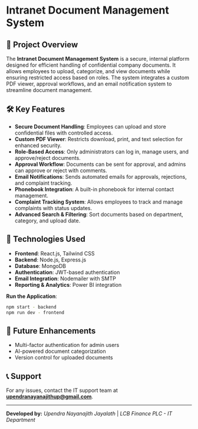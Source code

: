 # Intranet Document Management System

## 📌 Project Overview
The **Intranet Document Management System** is a secure, internal platform designed for efficient handling of confidential company documents. It allows employees to upload, categorize, and view documents while ensuring restricted access based on roles. The system integrates a custom PDF viewer, approval workflows, and an email notification system to streamline document management.

## 🛠️ Key Features
- **Secure Document Handling**: Employees can upload and store confidential files with controlled access.
- **Custom PDF Viewer**: Restricts download, print, and text selection for enhanced security.
- **Role-Based Access**: Only administrators can log in, manage users, and approve/reject documents.
- **Approval Workflow**: Documents can be sent for approval, and admins can approve or reject with comments.
- **Email Notifications**: Sends automated emails for approvals, rejections, and complaint tracking.
- **Phonebook Integration**: A built-in phonebook for internal contact management.
- **Complaint Tracking System**: Allows employees to track and manage complaints with status updates.
- **Advanced Search & Filtering**: Sort documents based on department, category, and upload date.

## 🚀 Technologies Used
- **Frontend**: React.js, Tailwind CSS
- **Backend**: Node.js, Express.js
- **Database**: MongoDB
- **Authentication**: JWT-based authentication
- **Email Integration**: Nodemailer with SMTP
- **Reporting & Analytics**: Power BI integration

 **Run the Application**:
   ```bash
   npm start - backend
   npm run dev - frontend
   ```


## 📌 Future Enhancements
- Multi-factor authentication for admin users
- AI-powered document categorization
- Version control for uploaded documents

## 📞 Support
For any issues, contact the IT support team at **upendranayanajithup@gmail.com**.

---
**Developed by:** *Upendra Nayanajith Jayalath* | *LCB Finance PLC - IT Department*
